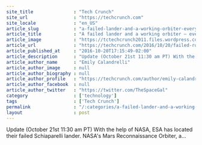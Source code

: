 ```yaml
---
site_title               : "Tech Crunch"
site_url                 : "https://techcrunch.com"
site_locale              : "en_US"
article_slug             : "a-failed-lander-and-a-working-orbiter-everything-we-know-about-esas-exomars-mission"
article_title            : "A failed lander and a working orbiter – everything we know about ESA’s ExoMars mission"
article_image            : "https://tctechcrunch2011.files.wordpress.com/2016/10/schiaparelli-before-after.gif?w=764&h=400&crop=1"
article_url              : "https://techcrunch.com/2016/10/20/failed-robot-and-working-orbiter-what-we-know/"
article_published_at     : "2016-10-20T17:15:49-02:00"
article_description      : "Update (October 21st 11:30 am PT) With the help of NASA, ESA has located their failed Schiaparelli lander. NASA's Mars Reconnaissance Orbiter, a..."
article_author_name      : "Emily Calandrelli"
article_author_image     : null
article_author_biography : null
article_author_profile   : "https://techcrunch.com/author/emily-calandrelli/"
article_author_facebook  : null
article_author_twitter   : "https://twitter.com/TheSpaceGal"
category                 : ['technology']
tags                     : ['Tech Crunch']
permalink                : "/:categories/a-failed-lander-and-a-working-orbiter-everything-we-know-about-esas-exomars-mission/"
layout                   : post
---
```


Update (October 21st 11:30 am PT) With the help of NASA, ESA has located their failed Schiaparelli lander. NASA's Mars Reconnaissance Orbiter, a...
